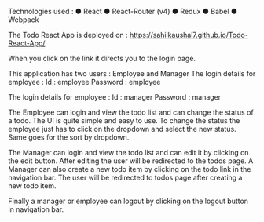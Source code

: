 Technologies used : 
● React
● React-Router (v4)
● Redux
● Babel
● Webpack


The Todo React App is deployed on : https://sahilkaushal7.github.io/Todo-React-App/

When you click on the link it directs you to the login page.

This application has two users : Employee and Manager
The login details for employee :
Id : employee
Password : employee

The login details for employee :
Id : manager
Password : manager

The Employee can login and view the todo list and can change the status of a todo.
The UI is quite simple and easy to use.
To change the status the employee just has to click on the dropdown and select the new status.
Same goes for the sort by dropdown.

The Manager can login and view the todo list and can edit it by clicking on the edit button.
After editing the user will be redirected to the todos page.
A Manager can also create a new todo item by clicking on the todo link in the navigation bar.
The user will be redirected to todos page after creating a new todo item.

Finally a manager or employee can logout by clicking on the logout button in navigation bar.
